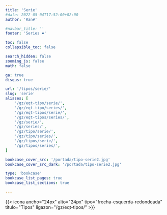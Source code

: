 ```yaml
---
title: 'Serie'
#date: 2022-05-04T17:52:00+02:00
author: 'Ran#'

#navbar_title: ''
footer: 'Series ❤️'

toc: false
collapsible_toc: false

search_hidden: false
zooming_js: false
math: false

ga: true
disqus: true

url: '/tipos/serie/'
slug: 'serie'
aliases: [
    '/gz/eqt-tipo/serie/',
    '/gz/eqt-tipo/series/',
    '/gz/eqt-tipos/serie/',
    '/gz/eqt-tipos/series/',
    '/gz/serie/',
    '/gz/series/',
    '/gz/tipo/serie/',
    '/gz/tipo/series/',
    '/gz/tipos/serie/',
    '/gz/tipos/series/',
]

bookcase_cover_src: '/portada/tipo-serie2.jpg'
bookcase_cover_src_dark: '/portada/tipo-serie2.jpg'

type: 'bookcase'
bookcase_list_pages: true
bookcase_list_sections: true

---
```


{{< icona ancho="24px" alto="24px" tipo="frecha-esquerda-redondeada" titulo="Tipos" ligazon="/gz/eqt-tipos/" >}}

